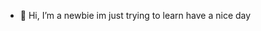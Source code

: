 - 👋 Hi, I’m a newbie im just trying to learn have a nice day
<!---
alirzeya/alirzeya is a ✨ special ✨ repository because its `README.md` (this file) appears on your GitHub profile.
You can click the Preview link to take a look at your changes.
--->
